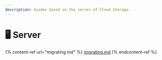 ```yaml
---
description: Guides based on the server of Cloud Storage.
---
```


# 🖥 Server

{% content-ref url="migrating.md" %}
[migrating.md](migrating.md)
{% endcontent-ref %}

